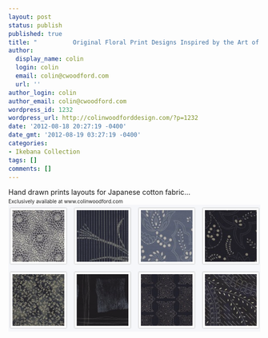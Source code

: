 ```yaml
---
layout: post
status: publish
published: true
title: "          Original Floral Print Designs Inspired by the Art of Ikebana"
author:
  display_name: colin
  login: colin
  email: colin@cwoodford.com
  url: ''
author_login: colin
author_email: colin@cwoodford.com
wordpress_id: 1232
wordpress_url: http://colinwoodforddesign.com/?p=1232
date: '2012-08-18 20:27:19 -0400'
date_gmt: '2012-08-19 03:27:19 -0400'
categories:
- Ikebana Collection
tags: []
comments: []
---
```


<div class = "posts-box">
<p>
Hand drawn prints layouts for Japanese cotton fabric…
<br />
<font size = "1px">Exclusively available at www.colinwoodford.com</font>
<br />
<img src = "/images/art01.png">

</p>
</div>

